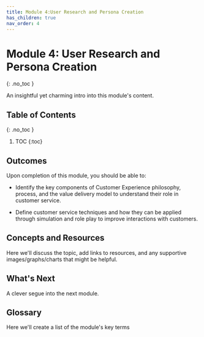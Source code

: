 ```yaml
---
title: Module 4:User Research and Persona Creation
has_children: true
nav_order: 4
---
```


<!--prettier-ignore-start-->

# Module 4: User Research and Persona Creation
{: .no_toc }

An insightful yet charming intro into this module's content.

## Table of Contents
{: .no_toc }

1. TOC
{:toc}
      
<!-- prettier-ignore-end -->

## Outcomes

Upon completion of this module, you should be able to:

- Identify the key components of Customer Experience philosophy, process, and the value delivery model to understand their role in customer service.

- Define customer service techniques and how they can be applied through simulation and role play to improve interactions with customers.

## Concepts and Resources

Here we'll discuss the topic, add links to resources, and any supportive images/graphs/charts that might be helpful.

## What's Next

A clever segue into the next module.

## Glossary

Here we'll create a list of the module's key terms
